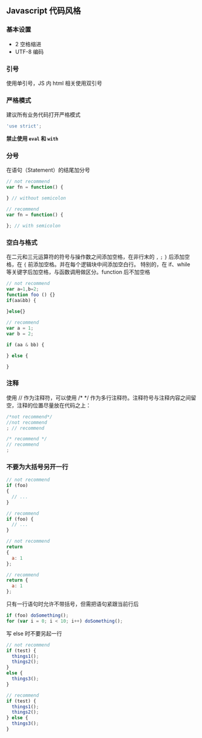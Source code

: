 ## Javascript 代码风格

### 基本设置

- 2 空格缩进
- UTF-8 编码

### 引号

使用单引号，JS 内 html 相关使用双引号

### 严格模式

建议所有业务代码打开严格模式

```js
'use strict';
```

**禁止使用 `eval` 和 `with`**

### 分号

在语句（Statement）的结尾加分号

```js
// not recommend
var fn = function() {

} // without semicolon

// recommend
var fn = function() {

}; // with semicolon
```

### 空白与格式

在二元和三元运算符的符号与操作数之间添加空格，在非行末的 `,` `;` `}` 后添加空格，在 `{` 前添加空格。并在每个逻辑块中间添加空白行。
特别的，在 if、while 等关键字后加空格，与函数调用做区分。function 后不加空格

```js
// not recommend
var a=1,b=2;
function foo () {}
if(aa&bb) {
  
}else{}

// recommend
var a = 1;
var b = 2;

if (aa & bb) {

} else {

}
```

### 注释

使用 // 作为注释符，可以使用 /* */ 作为多行注释符。注释符号与注释内容之间留空，注释的位置尽量放在代码之上：

```js
/*not recommend*/
//not recommend
; // recommend

/* recommend */
// recommend
;
```

### 不要为大括号另开一行

```js
// not recommend
if (foo)
{
  // ...
}

// recommend
if (foo) {
  // ...
}

// not recommend
return
{
  a: 1
};

// recommend
return {
  a: 1
};
```

只有一行语句时允许不带括号，但需把语句紧跟当前行后

```js
if (foo) doSomething();
for (var i = 0; i < 10; i++) doSomething();
```

写 else 时不要另起一行

```js
// not recommend
if (test) {
  things1();
  things2();
}
else {
  things3();
}

// recommend
if (test) {
  things1();
  things2();
} else {
  things3();
}

```

